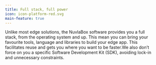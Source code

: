 ```yaml
---
title: Full stack, full power
icon: icon-platform-red.svg
main-feature: true
---
```


Unlike most edge solutions, the NuvlaBox software provides you a full stack, from the operating system and up. This mean you can bring your favourite tools, language and libraries to build your edge app. This facilitates reuse and gets you where you want to be faster.We also don’t force on you a specific Software Development Kit (SDK), avoiding lock-in and unnecessary constraints.
